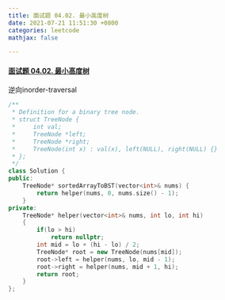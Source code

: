 ```yaml
---
title: 面试题 04.02. 最小高度树
date: 2021-07-21 11:51:30 +0800
categories: leetcode
mathjax: false

---
```


#### [面试题 04.02. 最小高度树](https://leetcode-cn.com/problems/minimum-height-tree-lcci/)



逆向inorder-traversal

```c++
/**
 * Definition for a binary tree node.
 * struct TreeNode {
 *     int val;
 *     TreeNode *left;
 *     TreeNode *right;
 *     TreeNode(int x) : val(x), left(NULL), right(NULL) {}
 * };
 */
class Solution {
public:
    TreeNode* sortedArrayToBST(vector<int>& nums) {
        return helper(nums, 0, nums.size() - 1);
    }
private:
    TreeNode* helper(vector<int>& nums, int lo, int hi)
    {
        if(lo > hi)
            return nullptr;
        int mid = lo + (hi - lo) / 2;
        TreeNode* root = new TreeNode(nums[mid]);
        root->left = helper(nums, lo, mid - 1);
        root->right = helper(nums, mid + 1, hi);
        return root;
    }
};
```
